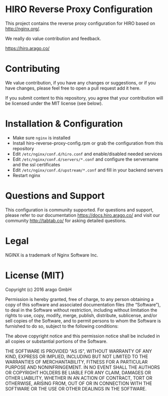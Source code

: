 # HIRO Reverse Proxy Configuration

This project contains the reverse proxy configuration for HIRO based on http://nginx.org/.

We really do value contribution and feedback.

https://hiro.arago.co/

# Contributing

We value contribution, if you have any changes or suggestions, or if you have
changes, please feel free to open a pull request add it here.

If you submit content to this repository, you agree that your contribution will be licensed under the MIT license (see below).

# Installation & Configuration

* Make sure `nginx` is installed
* Install hiro-reverse-proxy-config.rpm or grab the configuration from this repository
* Edit `/etc/nginx/conf.d/hiro.conf` and enable/disabled needed services
* Edit `/etc/nginx/conf.d/servers/*.conf` and configure the servername and the ssl certificates
* Edit `/etc/nginx/conf.d/upstream/*.conf` and fill in your backend servers
* Restart nginx

# Questions and Support

This configuration is community supported.
For questions and support, please refer to our documentation https://docs.hiro.arago.co/ and visit our community http://tabtab.co/ for asking detailed questions.

# Legal

NGINX is a trademark of Nginx Software Inc.

# License  (MIT)
 
Copyright (c) 2016 arago GmbH
 
Permission is hereby granted, free of charge, to any person obtaining a copy of this software and associated documentation files (the “Software”), to deal in the Software without restriction, including without limitation the rights to use, copy, modify, merge, publish, distribute, sublicense, and/or sell copies of the Software, and to permit persons to whom the Software is furnished to do so, subject to the following conditions:
 
The above copyright notice and this permission notice shall be included in all copies or substantial portions of the Software.
 
THE SOFTWARE IS PROVIDED "AS IS", WITHOUT WARRANTY OF ANY KIND, EXPRESS OR IMPLIED, INCLUDING BUT NOT LIMITED TO THE WARRANTIES OF MERCHANTABILITY, FITNESS FOR A PARTICULAR PURPOSE AND NONINFRINGEMENT. IN NO EVENT SHALL THE AUTHORS OR COPYRIGHT HOLDERS BE LIABLE FOR ANY CLAIM, DAMAGES OR OTHER LIABILITY, WHETHER IN AN ACTION OF CONTRACT, TORT OR OTHERWISE, ARISING FROM, OUT OF OR IN CONNECTION WITH THE SOFTWARE OR THE USE OR OTHER DEALINGS IN THE SOFTWARE.
